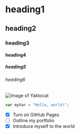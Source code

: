 # heading1
## heading2
### heading3
#### heading4
##### heading5
###### heading6

![Image of Yaktocat](https://octodex.github.com/images/yaktocat.png)

``` javascript
var myVar = "Hello, world!";
```

- [x] Turn on GitHub Pages
- [ ] Outline my portfolio
- [x] Introduce myself to the world
